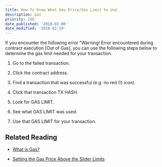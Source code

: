 ```yaml
---
title: How To Know What Gas Price/Gas Limit to Use
description: Gas
priority: 100
date_published: '2018-02-06'
date_modified: '2018-02-19'
---
```


If you encounter the following error "Warning! Error encountered during contract execution [Out of Gas], you can use the following steps below to determine the gas limit needed for your transaction.


1. Go to the failed transaction.

2. Click the contract address.

3. Find a transaction that was successful (e.g. no red (!) icon).

4. Click that transaction TX HASH.

5. Look for GAS LIMIT.

6. See what GAS LIMIT was used.

7. Use that GAS LIMIT for your transaction.


## Related Reading

* [What is Gas?](https://support.mycrypto.com/gas/what-is-gas-ethereum.html)

* [Setting the Gas Price Above the Slider Limits](https://support.mycrypto.com/gas/how-to-set-gas-price-above-limits.html)
